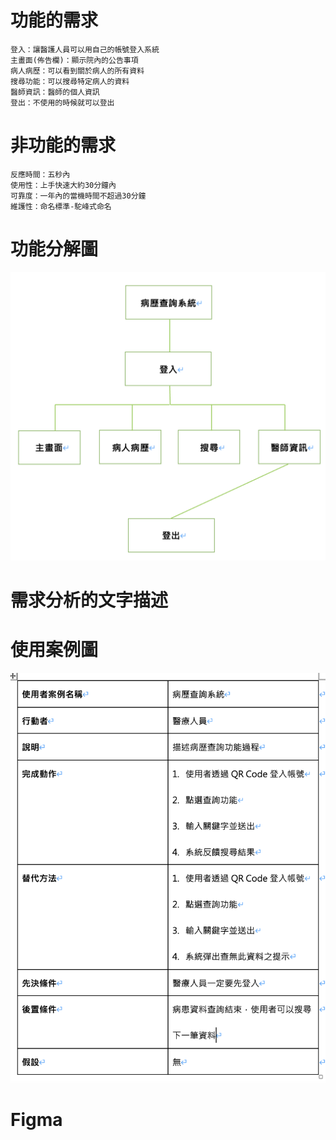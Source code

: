 # 功能的需求
    登入：讓醫護人員可以用自己的帳號登入系統
    主畫面(佈告欄)：顯示院內的公告事項
    病人病歷：可以看到關於病人的所有資料
    搜尋功能：可以搜尋特定病人的資料
    醫師資訊：醫師的個人資訊
    登出：不使用的時候就可以登出

# 非功能的需求
    反應時間：五秒內
    使用性：上手快速大約30分鐘內
    可靠度：一年內的當機時間不超過30分鐘
    維護性：命名標準-駝峰式命名
  
# 功能分解圖
![功能分解圖](功能分解圖.jpg "功能分解圖")

# 需求分析的文字描述

# 使用案例圖
![使用案例圖](使用案例圖.jpg "使用案例圖")

# Figma
